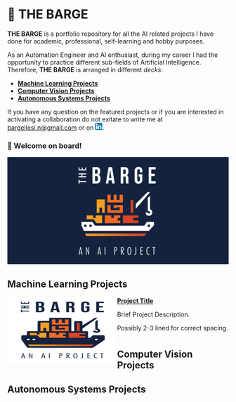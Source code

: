 # :ship: THE BARGE
**THE BARGE** is a portfolio repository for all the AI related projects I have done for academic, professional, self-learning and hobby purposes.

As an Automation Engineer and AI enthusiast, during my career I had the opportunity to practice different sub-fields of Artificial Intelligence. Therefore, **THE BARGE** is arranged in different *decks*: 
- [**Machine Learning Projects**](#machine-learning-projects)
- [**Computer Vision Projects**](#computer-vision-projects)
- [**Autonomous Systems Projects**](#autonomous-systems-projects)

If you have any question on the featured projects or if you are interested in activating a collaboration do not exitate to write me at bargellesi.n@gmail.com or on [<img src="resources/images/linkedin_icon.png" width="16" height="16">][2].

<!-- Links to your social media accounts -->

[1]: https://twitter.com/iambarge_
[2]: https://www.linkedin.com/in/nicolo-bargellesi/

### :whale: Welcome on board!


![The Barge AI](resources/images/the_barge_AI_project_dark.png) 

## Machine Learning Projects

<img align="left" width="250" height="150" src="resources/images/the_barge_AI_project_light.png"> **[Project Title](https://github.com/iambarge/the-barge-ai)**

Brief Project Description.

Possibly 2-3 lined for correct spacing.
#

## Computer Vision Projects

## Autonomous Systems Projects
